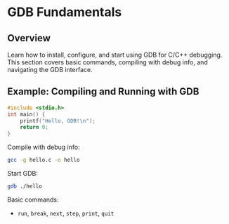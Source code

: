 # GDB Fundamentals

## Overview
Learn how to install, configure, and start using GDB for C/C++ debugging. This section covers basic commands, compiling with debug info, and navigating the GDB interface.

## Example: Compiling and Running with GDB
```c
#include <stdio.h>
int main() {
    printf("Hello, GDB!\n");
    return 0;
}
```

Compile with debug info:
```sh
gcc -g hello.c -o hello
```

Start GDB:
```sh
gdb ./hello
```

Basic commands:
- `run`, `break`, `next`, `step`, `print`, `quit`
